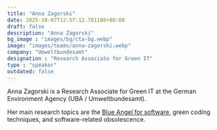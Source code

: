```yaml
---
title: "Anna Zagorski"
date: 2025-10-07T12:57:12.701186+00:00
draft: false
description: "Anna Zagorski"
bg_image : "images/bg/cta-bg.webp"
image: "images/teams/anna-zagorski.webp"
company: "Umweltbundesamt"
designation : "Research Associate for Green IT"
type : "speaker"
outdated: false
---
```


Anna Zagorski is a Research Associate for Green IT at the German Environment Agency (UBA / Umweltbundesamt).

Her main research topics are the [Blue Angel for software](https://www.blauer-engel.de/en/productworld/software), green coding techniques, and software-related obsolescence.
